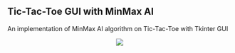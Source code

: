 ## Tic-Tac-Toe GUI with MinMax AI

An implementation of MinMax AI algorithm on Tic-Tac-Toe with Tkinter GUI 
<p align="center">
<img src="![Screenshot 2024-01-30 135740](https://github.com/arisocorro/TicTacToeGUI/assets/158087556/2926a957-94aa-4d75-a02c-648583db8fe9)"/></p>




